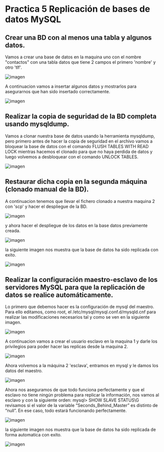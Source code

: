 # Practica 5  Replicación de bases de datos MySQL


##  Crear una BD con al menos una tabla y algunos datos.

Vamos a crear una base de datos en la maquina uno con el nombre "contactos" con una tabla datos que tiene 2 campos el primero 'nombre' y otro 'tlf'.

![imagen](https://github.com/med1015/SWAP2017/blob/master/practica5/CreateDB.png)

A continuacion vamos a insertar algunos datos y mostrarlos para asegurarnos que han sido insertado correctamente.

![imagen](https://github.com/med1015/SWAP2017/blob/master/practica5/InsertSelectSql.png)

## Realizar la copia de seguridad de la BD completa usando mysqldump.

Vamos a clonar nuestra base de datos usando la herramienta mysqldump, pero primero antes de hacer la copia de seguridad en el archivo vamos a bloquear la base de datos con el comando FLUSH TABLES WITH READ LOCK mientras hacemos el clonado para que no haya perdida de datos y luego volvemos a desbloquear con el comando UNLOCK TABLES.

![imagen](https://github.com/med1015/SWAP2017/blob/master/practica5/lockCloneUnlock.png)

## Restaurar dicha copia en la segunda máquina (clonado manual de la BD).

A continuacion tenemos que llevar el fichero clonado a nuestra maquina 2 con 'scp' y hacer el despliegue de la BD.

![imagen](https://github.com/med1015/SWAP2017/blob/master/practica5/transContactos.png)

y ahora hacer el despliegue de los datos en la base datos previamente creada.

![imagen](https://github.com/med1015/SWAP2017/blob/master/practica5/repBDmaq2.png)

la siguiente imagen nos muestra que la base de datos ha sido replicada con exito.

![imagen](https://github.com/med1015/SWAP2017/blob/master/practica5/comparacion.png)

##  Realizar la configuración maestro-esclavo de los servidores MySQL para que la replicación de datos se realice automáticamente.

Lo primero que debemos hacer es la configuración de mysql del maestro. Para ello editamos, como root, el /etc/mysql/mysql.conf.d/mysqld.cnf para
realizar las modificaciones necesarios tal y como se ven en la siguiente imagen.

![imagen](https://github.com/med1015/SWAP2017/blob/master/practica5/configMaq1.png)

A continuacion vamos a crear el usuario esclavo en la maquina 1 y darle los privilegios para poder hacer las replicas desde la maquina 2.

![imagen](https://github.com/med1015/SWAP2017/blob/master/practica5/userMaestro.png)

Ahora volvemos a la máquina 2 'esclava', entramos en mysql y le damos los datos del maestro.

![imagen](https://github.com/med1015/SWAP2017/blob/master/practica5/userEscalvo.png)

Ahora nos aseguramos de que todo funciona perfectamente y que el esclavo
no tiene ningún problema para replicar la información, nos vamos al esclavo y con la siguiente orden:
mysql> SHOW SLAVE STATUS\G
revisamos si el valor de la variable “Seconds_Behind_Master” es distinto de “null”. En ese caso, todo estará funcionando perfectamente.

![imagen](https://github.com/med1015/SWAP2017/blob/master/practica5/escalvoSeconds.png)

la siguiente imagen nos muestra que la base de datos ha sido replicada de forma automatica con exito.


![imagen](https://github.com/med1015/SWAP2017/blob/master/practica5/maestroEsclavo.png)



